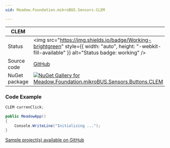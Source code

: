 ```yaml
---
uid: Meadow.Foundation.mikroBUS.Sensors.CLEM

---
```


| CLEM | |
|--------|--------|
| Status | <img src="https://img.shields.io/badge/Working-brightgreen" style={{ width: "auto", height: "-webkit-fill-available" }} alt="Status badge: working" /> |
| Source code | [GitHub](https://github.com/WildernessLabs/Meadow.Foundation.MikroBus/tree/main/Source/CLEM) |
| NuGet package | <a href="https://www.nuget.org/packages/Meadow.Foundation.mikroBUS.Sensors.Buttons.CLEM/" target="_blank"><img src="https://img.shields.io/nuget/v/Meadow.Foundation.mikroBUS.Sensors.Buttons.CLEM.svg?label=Meadow.Foundation.mikroBUS.Sensors.Buttons.CLEM" alt="NuGet Gallery for Meadow.Foundation.mikroBUS.Sensors.Buttons.CLEM" /></a> |

### Code Example

```csharp
CLEM currenClick;

public MeadowApp()
{
    Console.WriteLine("Initializing ...");
}

```

[Sample project(s) available on GitHub](https://github.com/WildernessLabs/Meadow.Foundation.MikroBus/tree/main/Source/CLEM/Sample/CLEM_Sample)

